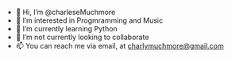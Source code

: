 - 👋 Hi, I’m @charleseMuchmore
- 👀 I’m interested in Progmramming and Music
- 🌱 I’m currently learning Python
- 💞️ I’m not currently looking to collaborate
- 📫 You can reach me via email, at charlymuchmore@gmail.com

<!---
charleseMuchmore/charleseMuchmore is a ✨ special ✨ repository because its `README.md` (this file) appears on your GitHub profile.
You can click the Preview link to take a look at your changes.
--->

